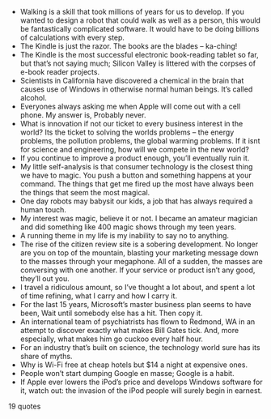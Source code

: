  - Walking is a skill that took millions of years for us to develop. If you wanted to design a robot that could walk as well as a person, this would be fantastically complicated software. It would have to be doing billions of calculations with every step.
 - The Kindle is just the razor. The books are the blades – ka-ching!
 - The Kindle is the most successful electronic book-reading tablet so far, but that’s not saying much; Silicon Valley is littered with the corpses of e-book reader projects.
 - Scientists in California have discovered a chemical in the brain that causes use of Windows in otherwise normal human beings. It’s called alcohol.
 - Everyones always asking me when Apple will come out with a cell phone. My answer is, Probably never.
 - What is innovation if not our ticket to every business interest in the world? Its the ticket to solving the worlds problems – the energy problems, the pollution problems, the global warming problems. If it isnt for science and engineering, how will we compete in the new world?
 - If you continue to improve a product enough, you’ll eventually ruin it.
 - My little self-analysis is that consumer technology is the closest thing we have to magic. You push a button and something happens at your command. The things that get me fired up the most have always been the things that seem the most magical.
 - One day robots may babysit our kids, a job that has always required a human touch.
 - My interest was magic, believe it or not. I became an amateur magician and did something like 400 magic shows through my teen years.
 - A running theme in my life is my inability to say no to anything.
 - The rise of the citizen review site is a sobering development. No longer are you on top of the mountain, blasting your marketing message down to the masses through your megaphone. All of a sudden, the masses are conversing with one another. If your service or product isn’t any good, they’ll out you.
 - I travel a ridiculous amount, so I’ve thought a lot about, and spent a lot of time refining, what I carry and how I carry it.
 - For the last 15 years, Microsoft’s master business plan seems to have been, Wait until somebody else has a hit. Then copy it.
 - An international team of psychiatrists has flown to Redmond, WA in an attempt to discover exactly what makes Bill Gates tick. And, more especially, what makes him go cuckoo every half hour.
 - For an industry that’s built on science, the technology world sure has its share of myths.
 - Why is Wi-Fi free at cheap hotels but $14 a night at expensive ones.
 - People won’t start dumping Google en masse; Google is a habit.
 - If Apple ever lowers the iPod’s price and develops Windows software for it, watch out: the invasion of the iPod people will surely begin in earnest.

19 quotes